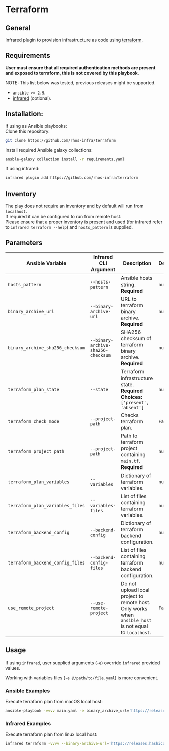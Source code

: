 # Terraform

## General

Infrared plugin to provision infrastructure as code using [terraform](https://www.terraform.io).

## Requirements

**User must ensure that all required authentication methods are present and exposed to terraform,
this is not covered by this playbook**.

NOTE: This list below was tested, previous releases might be supported.

* `ansible >= 2.9`.
* [infrared](https://github.com/redhat-opnestack/infrared) (optional).

## Installation:

If using as Ansible playbooks:  
Clone this repository:
```bash
git clone https://github.com/rhos-infra/terraform
```
Install required Ansible galaxy collections:
```bash
ansble-galaxy collection install -r requirements.yaml
```

If using infrared:
```bash
infrared plugin add https://github.com/rhos-infra/terraform
```

## Inventory
The play does not require an inventory and by default will run from `localhost`.  
If required it can be configured to run from remote host.  
Please ensure that a proper inventory is present and used (for infrared refer to `infrared terraform --help`)
and `hosts_pattern` is supplied.

## Parameters

| Ansible Variable                 | Infrared CLI Argument              | Description                                                                                             | Default | Ansible Example                                                                   | Infrared Example                                                                                         |
|----------------------------------|------------------------------------|---------------------------------------------------------------------------------------------------------|---------|-----------------------------------------------------------------------------------|----------------------------------------------------------------------------------------------------------|
| `hosts_pattern`                  | `--hosts-pattern`                  | Ansible hosts string. **Required**                                                                      | `null`  | `undercloud`                                                                      | `--hosts-pattern="undercloud"`                                                                           |
| `binary_archive_url`             | `--binary-archive-url`             | URL to terraform binary archive. **Required**                                                           | `null`  | `https://releases.hashicorp.com/terraform/1.1.5/terraform_1.1.5_darwin_arm64.zip` | `--binary-archive-url='https://releases.hashicorp.com/terraform/1.1.5/terraform_1.1.5_darwin_arm64.zip'` |
| `binary_archive_sha256_checksum` | `--binary-archive-sha256-checksum` | SHA256 checksum of terraform binary archive. **Required**                                               | `null`  | `723363af9524c0897e9a7d871d27f0d96f6aafd11990df7e6348f5b45d2dbe2c.`               | `--binary-archive-sha256-checksum='723363af9524c0897e9a7d871d27f0d96f6aafd11990df7e6348f5b45d2dbe2c.'`   |
| `terraform_plan_state`           | `--state`                          | Terraform infrastructure state. **Required** **Choices:** `['present', 'absent']`                       | `null`  | `null`                                                                            | `--state='present'`                                                                                      |
| `terraform_check_mode`           | `--project-path`                   | Checks terraform plan.                                                                                  | `False` | `True`                                                                            | `--check-mode`                                                                                           |
| `terraform_project_path`         | `--project-path`                   | Path to terraform project containing  `main.tf`. **Required**                                           | `null`  | `/path/to/project`                                                                | `--project-path='/path/to/project'`                                                                      |
| `terraform_plan_variables`       | `--variables`                      | Dictionary of terraform variables.                                                                      | `null`  | var: 'test' var_two: 'test_two'                                                   | `--variables='test:test,test2:test'`                                                                     |
| `terraform_plan_variables_files` | `--variables-files`                | List of files containing terraform variables.                                                           | `null`  | - test - test_two                                                                 | `--variables-files="test1,test2"`                                                                        |
| `terraform_backend_config`       | `--backend-config`                 | Dictionary of terraform backend configuration.                                                          | `null`  | var: 'test' var_two: 'test_two'                                                   | `--backend-config='test:test,test2:test2'`                                                               |
| `terraform_backend_config_files` | `--backend-config-files`           | List of files containing terraform backend configuration.                                               | `null`  | - test - test_two                                                                 | `--backend-config-files="test1,test2"`                                                                   |
| `use_remote_project`             | `--use-remote-project`             | Do not upload local project to remote host. Only works when `ansible_host` is not equal to `localhost`. | `False` | `True`                                                                            |                                                                                                          |

## Usage

If using `infrared`, user supplied arguments (`-e`) override `infrared` provided
values.

Working with variables files (`-e @/path/to/file.yaml`) is more convenient.

### Ansible Examples

Execute terraform plan from macOS local host:

```bash
ansible-playbook -vvvv main.yaml -e binary_archive_url='https://releases.hashicorp.com/terraform/1.1.5/terraform_1.1.5_darwin_arm64.zip' -e binary_archive_sha256_checksum='723363af9524c0897e9a7d871d27f0d96f6aafd11990df7e6348f5b45d2dbe2c.' -e terraform_plan_state='present' -e terraform_check_mode='False' -e terraform_project_path='/tmp/'
```

### Infrared Examples

Execute terraform plan from linux local host:

```bash
infrared terraform -vvvv --binary-archive-url='https://releases.hashicorp.com/terraform/1.1.5/terraform_1.1.5_linux_arm64.zip' --binary-archive-sha256-checksum='2fb6324c24c14523ae63cedcbc94a8e6c1c317987eced0abfca2f6218d217ca5' --state present --project-path '/tmp/'
```
